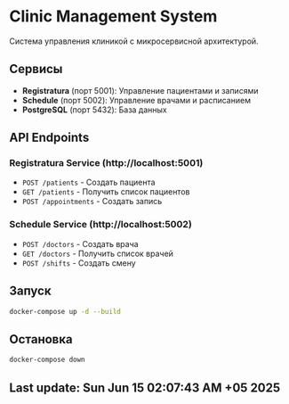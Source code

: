 # Clinic Management System

Система управления клиникой с микросервисной архитектурой.

## Сервисы

- **Registratura** (порт 5001): Управление пациентами и записями
- **Schedule** (порт 5002): Управление врачами и расписанием  
- **PostgreSQL** (порт 5432): База данных

## API Endpoints

### Registratura Service (http://localhost:5001)
- `POST /patients` - Создать пациента
- `GET /patients` - Получить список пациентов
- `POST /appointments` - Создать запись

### Schedule Service (http://localhost:5002)  
- `POST /doctors` - Создать врача
- `GET /doctors` - Получить список врачей
- `POST /shifts` - Создать смену

## Запуск

```bash
docker-compose up -d --build
```

## Остановка

```bash
docker-compose down
```
## Last update: Sun Jun 15 02:07:43 AM +05 2025
